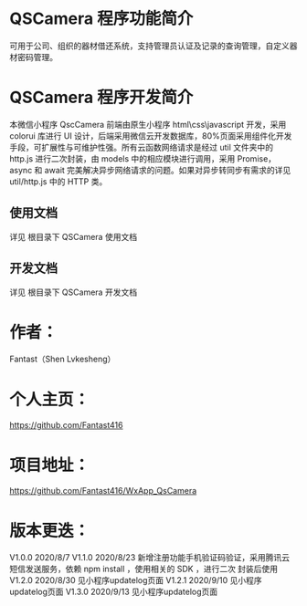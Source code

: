 # QSCamera 程序功能简介

可用于公司、组织的器材借还系统，支持管理员认证及记录的查询管理，自定义器材密码管理。

# QSCamera 程序开发简介

本微信小程序 QscCamera 前端由原生小程序 html\css\javascript 开发，采用 colorui 库进行 UI 设计，后端采用微信云开发数据库，80%页面采用组件化开发手段，可扩展性与可维护性强。所有云函数网络请求是经过 util 文件夹中的 http.js 进行二次封装，由 models 中的相应模块进行调用，采用 Promise，async 和 await 完美解决异步网络请求的问题。如果对异步转同步有需求的详见 util/http.js 中的 HTTP 类。

## 使用文档

详见 根目录下 QSCamera 使用文档

## 开发文档

详见 根目录下 QSCamera 开发文档

# 作者：

Fantast（Shen Lvkesheng）

# 个人主页：

https://github.com/Fantast416

# 项目地址：

https://github.com/Fantast416/WxApp_QsCamera

# 版本更迭：

V1.0.0 2020/8/7
V1.1.0 2020/8/23 新增注册功能手机验证码验证，采用腾讯云短信发送服务，依赖 npm install ，使用相关的 SDK ，进行二次 封装后使用
V1.2.0 2020/8/30 见小程序updatelog页面
V1.2.1 2020/9/10 见小程序updatelog页面
V1.3.0 2020/9/13 见小程序updatelog页面